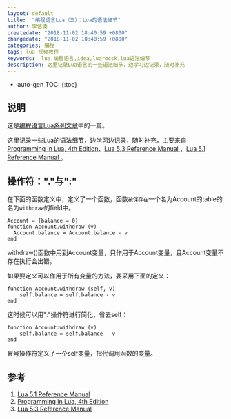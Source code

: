 ```yaml
---
layout: default
title:  "编程语言Lua（三）：Lua的语法细节"
author: 李佶澳
createdate: "2018-11-02 18:40:59 +0800"
changedate: "2018-11-02 18:40:59 +0800"
categories: 编程
tags: lua 视频教程
keywords:  lua,编程语言,idea,luarocsk,lua语法细节
description: 这里记录Lua语言的一些语法细节，边学习边记录，随时补充
---
```


* auto-gen TOC:
{:toc}

## 说明

这是[编程语言Lua系列文章](https://www.lijiaocn.com/tags/class.html)中的一篇。

这里记录一些Lua的语法细节，边学习边记录，随时补充，主要来自 [Programming in Lua, 4th Edition][2]、[Lua 5.3 Reference Manual ][3]、[Lua 5.1 Reference Manual ][1]。

## 操作符："."与":"

在下面的函数定义中，定义了一个函数，函数`被保存在`一个名为Account的table的名为`withdraw`的field中。

	Account = {balance = 0}
	function Account.withdraw (v)
	  Account.balance = Account.balance - v
	end

withdraw()函数中用到Account变量，只作用于Account变量，且Account变量不存在执行会出错。

如果要定义可以作用于所有变量的方法，要采用下面的定义：

	function Account.withdraw (self, v)
	    self.balance = self.balance - v
	end

这时候可以用":"操作符进行简化，省去self：

	function Account:withdraw (v)
	    self.balance = self.balance - v
	end

冒号操作符定义了一个self变量，指代调用函数的变量。

## 参考

1. [Lua 5.1 Reference Manual ][1]
2. [Programming in Lua, 4th Edition][2]
3. [Lua 5.3 Reference Manual ][3]

[1]: https://www.lua.org/manual/5.1/ "Lua 5.1 Reference Manual "
[2]: https://pan.baidu.com/s/1NOhdKjDbg18RQ_4DkGC8tg "Programming in Lua, 4th Edition"
[3]: https://www.lua.org/manual/5.3/ "Lua 5.3 Reference Manual "

